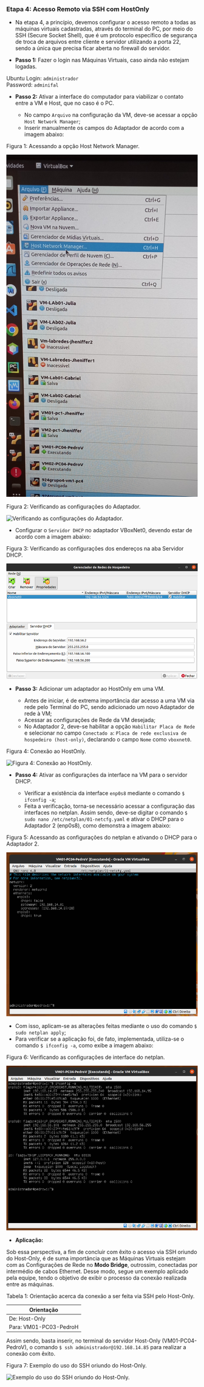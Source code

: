 <h3>Etapa 4: Acesso Remoto via SSH com HostOnly</h3>

- Na etapa 4, a princípio, devemos configurar o acesso remoto a todas as máquinas virtuais cadastradas, através do terminal do PC, por meio do SSH (Secure Socket Shell), que é um protocolo específico de segurança de troca de arquivos entre cliente e servidor utilizando a porta 22, sendo a única que precisa ficar aberta no firewall do servidor.

- **Passo 1:** Fazer o login nas Máquinas Virtuais, caso ainda não estejam logadas. 

Ubuntu Login: ```administrador``` <br>
Password: ```adminifal```

- **Passo 2:** Ativar a interface do computador para viabilizar o contato entre a VM e Host, que no caso é o PC.

  - No campo ```Arquivo``` na configuração da VM, deve-se acessar a opção ```Host Network Manager```;
  - Inserir manualmente os campos do Adaptador de acordo com a imagem abaixo:

<p>Figura 1: Acessando a opção Host Network Manager.</p>
<img src="../figuresProject/FourthStage/HostNetworkManager.jpg" alt="Acessando a opção Host Network Manager." title="Figura 1: Acessando a opção Host Network Manager.">

<p>Figura 2: Verificando as configurações do Adaptador.</p>
<img src="../figuresProject/FourthStage/ConfiguraçoesAdaptador.png" alt="Verificando as configurações do Adaptador." title="Figura 2: Verificando as configurações do Adaptador.">
  
  - Configurar o ```Servidor DHCP``` no adaptador VBoxNet0, devendo estar de acordo com a imagem abaixo:

<p>Figura 3: Verificando as configurações dos endereços na aba Servidor DHCP.</p>
<img src="../figuresProject/FourthStage/ConfiguracoesDHCP.png" alt="Verificando as configurações dos endereços na aba Servidor DHCP." title="Figura 3: Verificando as configurações dos endereços na aba Servidor DHCP.">

- **Passo 3:** Adicionar um adaptador ao HostOnly em uma VM.
  
  - Antes de iniciar, é de extrema importância dar acesso a uma VM via rede pelo Terminal do PC, sendo adicionado um novo Adaptador de rede à VM;
  - Acessar as configurações de Rede da VM desejada;
  - No Adaptador 2, deve-se habilitar a opção ```Habilitar Placa de Rede``` e selecionar no campo ```Conectado a```: ```Placa de rede exclusiva de hospedeiro (host-only)```, declarando o campo ```Nome``` como ```vboxnet0```.

<p>Figura 4: Conexão ao HostOnly.</p>
<img src="../figuresProject/FourthStage/ConfiguraçoesPedro.png" alt="Figura 4: Conexão ao HostOnly." title="Figura 4: Conexão ao HostOnly.">

- **Passo 4:** Ativar as configurações da interface na VM para o servidor DHCP.

  - Verificar a existência da interface ```enp0s8``` mediante o comando ```$ ifconfig -a```;
  - Feita a verificação, torna-se necessário acessar a configuração das interfaces no netplan. Assim sendo, deve-se digitar o comando ```$ sudo nano /etc/netplan/01-netcfg.yaml``` e ativar o DHCP para o Adaptador 2 (enp0s8), como demonstra a imagem abaixo:

<p>Figura 5: Acessando as configurações do netplan e ativando o DHCP para o Adaptador 2.</p>
<img src="../figuresProject/FourthStage/VM01-PC04-PedroV.png" alt="Acessando as configurações do netplan e ativando o DHCP para o Adaptador 2." title="Figura 5: Acessando as configurações do netplan e ativando o DHCP para o Adaptador 2.">

  - Com isso, aplicam-se as alterações feitas mediante o uso do comando ```$ sudo netplan apply```;
  - Para verificar se a aplicação foi, de fato, implementada, utiliza-se o comando ```$ ifconfig -a```, como exibe a imagem abaixo:

<p>Figura 6: Verificando as configurações de interface do netplan.</p>
<img src="../figuresProject/FourthStage/ifconfigHosOnly.png" alt="Verificando as configurações de interface do netplan." title="Figura 6: Verificando as configurações de interface do netplan.">

- **Aplicação:**
 
Sob essa perspectiva, a fim de concluir com êxito o acesso via SSH oriundo do Host-Only, é de suma importância que as Máquinas Virtuais estejam com as Configurações de Rede no **Modo Bridge**, outrossim, conectadas por intermédio de cabos Ethernet. Desse modo, segue um exemplo aplicado pela equipe, tendo o objetivo de exibir o processo da conexão realizada entre as máquinas.

 <p>Tabela 1: Orientação acerca da conexão a ser feita via SSH pelo Host-Only.</p>
 
|Orientação|
|----------|
|De: Host-Only|
|Para: VM01-PC03-PedroH|

Assim sendo, basta inserir, no terminal do servidor Host-Only (VM01-PC04-PedroV), o comando ```$ ssh administrador@192.168.14.85``` para realizar a conexão com êxito.

<p>Figura 7: Exemplo do uso do SSH oriundo do Host-Only.</p>
<img src="" alt="Exemplo do uso do SSH oriundo do Host-Only." title="Figura 7: Exemplo do uso do SSH oriundo do Host-Only.">
